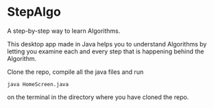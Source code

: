 # StepAlgo

A step-by-step way to learn Algorithms.

This desktop app made in Java helps you to understand Algorithms by letting you examine each and every step that is happening behind the Algorithm.

Clone the repo, compile all the java files and run 

```
java HomeScreen.java
```

on the terminal in the directory where you have cloned the repo.
